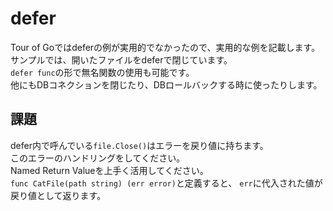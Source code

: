 # defer

Tour of Goではdeferの例が実用的でなかったので、実用的な例を記載します。  
サンプルでは、開いたファイルをdeferで閉じています。  
`defer func`の形で無名関数の使用も可能です。  
他にもDBコネクションを閉じたり、DBロールバックする時に使ったりします。  
## 課題
defer内で呼んでいる`file.Close()`はエラーを戻り値に持ちます。  
このエラーのハンドリングをしてください。  
Named Return Valueを上手く活用してください。  
`func CatFile(path string) (err error)`と定義すると、 `err`に代入された値が戻り値として返ります。  
